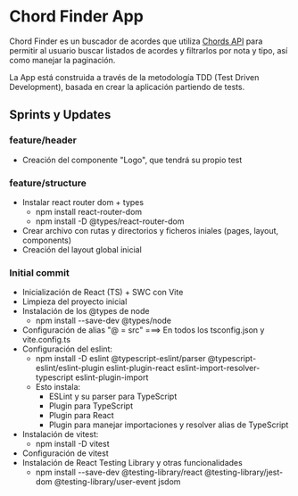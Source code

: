 # Chord Finder App

Chord Finder es un buscador de acordes que utiliza [Chords API](https://chords.alday.dev) para permitir al usuario buscar listados de acordes y filtrarlos por nota y tipo, así como manejar la paginación.

La App está construida a través de la metodología TDD (Test Driven Development), basada en crear la aplicación partiendo de tests.

## Sprints y Updates

### feature/header

* Creación del componente "Logo", que tendrá su propio test


### feature/structure

* Instalar react router dom + types
  - npm install react-router-dom
  - npm install -D @types/react-router-dom
* Crear archivo con rutas y directorios y ficheros iniales (pages, layout, components)
* Creación del layout global inicial

### Initial commit

* Inicialización de React (TS) + SWC con Vite
* Limpieza del proyecto inicial
* Instalación de los @types de node
  - npm install --save-dev @types/node
* Configuración de alias "@ = src" ===> En todos los tsconfig.json y vite.config.ts
* Configuración del eslint:
  - npm install -D eslint @typescript-eslint/parser @typescript-eslint/eslint-plugin eslint-plugin-react eslint-import-resolver-typescript eslint-plugin-import
  - Esto instala:
    - ESLint y su parser para TypeScript
    - Plugin para TypeScript
    - Plugin para React
    - Plugin para manejar importaciones y resolver alias de TypeScript
* Instalación de vitest:
  - npm install -D vitest
* Configuración de vitest
* Instalación de React Testing Library y otras funcionalidades
  - npm install --save-dev @testing-library/react @testing-library/jest-dom @testing-library/user-event jsdom





